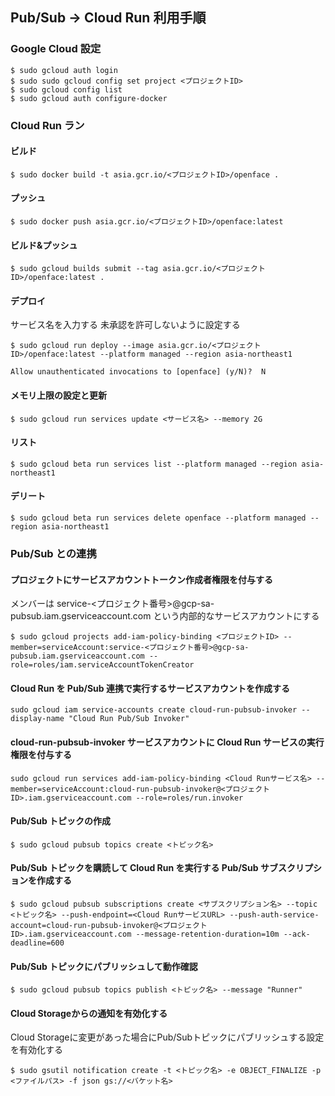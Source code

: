 ## Pub/Sub -> Cloud Run 利用手順

### Google Cloud 設定

```
$ sudo gcloud auth login
$ sudo sudo gcloud config set project <プロジェクトID>
$ sudo gcloud config list
$ sudo gcloud auth configure-docker
```

### Cloud Run ラン

#### ビルド

```
$ sudo docker build -t asia.gcr.io/<プロジェクトID>/openface .
```

#### プッシュ

```
$ sudo docker push asia.gcr.io/<プロジェクトID>/openface:latest
```

#### ビルド&プッシュ

```
$ sudo gcloud builds submit --tag asia.gcr.io/<プロジェクトID>/openface:latest .
```

#### デプロイ

サービス名を入力する
未承認を許可しないように設定する

```
$ sudo gcloud run deploy --image asia.gcr.io/<プロジェクトID>/openface:latest --platform managed --region asia-northeast1

Allow unauthenticated invocations to [openface] (y/N)?  N
```

#### メモリ上限の設定と更新

```
$ sudo gcloud run services update <サービス名> --memory 2G
```

#### リスト

```
$ sudo gcloud beta run services list --platform managed --region asia-northeast1
```

#### デリート

```
$ sudo gcloud beta run services delete openface --platform managed --region asia-northeast1
```

### Pub/Sub との連携

#### プロジェクトにサービスアカウントトークン作成者権限を付与する

メンバーは service-<プロジェクト番号>@gcp-sa-pubsub.iam.gserviceaccount.com という内部的なサービスアカウントにする

```
$ sudo gcloud projects add-iam-policy-binding <プロジェクトID> --member=serviceAccount:service-<プロジェクト番号>@gcp-sa-pubsub.iam.gserviceaccount.com --role=roles/iam.serviceAccountTokenCreator
```

#### Cloud Run を Pub/Sub 連携で実行するサービスアカウントを作成する

```
sudo gcloud iam service-accounts create cloud-run-pubsub-invoker --display-name "Cloud Run Pub/Sub Invoker"
```

#### cloud-run-pubsub-invoker サービスアカウントに Cloud Run サービスの実行権限を付与する

```
sudo gcloud run services add-iam-policy-binding <Cloud Runサービス名> --member=serviceAccount:cloud-run-pubsub-invoker@<プロジェクトID>.iam.gserviceaccount.com --role=roles/run.invoker
```

#### Pub/Sub トピックの作成

```
$ sudo gcloud pubsub topics create <トピック名>
```

#### Pub/Sub トピックを購読して Cloud Run を実行する Pub/Sub サブスクリプションを作成する

```
$ sudo gcloud pubsub subscriptions create <サブスクリプション名> --topic <トピック名> --push-endpoint=<Cloud RunサービスURL> --push-auth-service-account=cloud-run-pubsub-invoker@<プロジェクトID>.iam.gserviceaccount.com --message-retention-duration=10m --ack-deadline=600
```

#### Pub/Sub トピックにパブリッシュして動作確認

```
$ sudo gcloud pubsub topics publish <トピック名> --message "Runner"
```

#### Cloud Storageからの通知を有効化する
Cloud Storageに変更があった場合にPub/Subトピックにパブリッシュする設定を有効化する
```
$ sudo gsutil notification create -t <トピック名> -e OBJECT_FINALIZE -p <ファイルパス> -f json gs://<バケット名>
```